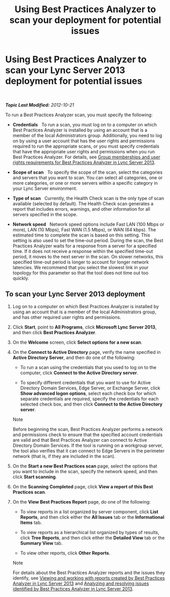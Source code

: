 ﻿---
title: 'Using Best Practices Analyzer to scan your deployment for potential issues'
TOCTitle: Using Best Practices Analyzer to scan your deployment for potential issues
ms:assetid: 09c84509-dc91-4e7b-882b-3c467b6b026d
ms:mtpsurl: https://technet.microsoft.com/en-us/library/Gg591343(v=OCS.15)
ms:contentKeyID: 48183359
ms.date: 07/23/2014
mtps_version: v=OCS.15
---

<div data-xmlns="http://www.w3.org/1999/xhtml">

<div class="topic" data-xmlns="http://www.w3.org/1999/xhtml" data-msxsl="urn:schemas-microsoft-com:xslt" data-cs="http://msdn.microsoft.com/en-us/">

<div data-asp="http://msdn2.microsoft.com/asp">

# Using Best Practices Analyzer to scan your Lync Server 2013 deployment for potential issues

</div>

<div id="mainSection">

<div id="mainBody">

<span> </span>

_**Topic Last Modified:** 2012-10-21_

To run a Best Practices Analyzer scan, you must specify the following:

  - **Credentials**   To run a scan, you must log on to a computer on which Best Practices Analyzer is installed by using an account that is a member of the local Administrators group. Additionally, you need to log on by using a user account that has the user rights and permissions required to run the appropriate scans, or you must specify credentials that have the appropriate user rights and permissions when you run Best Practices Analyzer. For details, see [Group memberships and user rights requirements for Best Practices Analyzer in Lync Server 2013](lync-server-2013-group-memberships-and-user-rights-requirements-for-best-practices-analyzer.md).

  - **Scope of scan**   To specify the scope of the scan, select the categories and servers that you want to scan. You can select all categories, one or more categories, or one or more servers within a specific category in your Lync Server environment.

  - **Type of scan**   Currently, the Health Check scan is the only type of scan available (selected by default). The Health Check scan generates a report that includes errors, warnings, and other information for all servers specified in the scope.

  - **Network speed**   Network speed options include Fast LAN (100 Mbps or more), LAN (10 Mbps), Fast WAN (1.5 Mbps), or WAN (64 kbps). The estimated time to complete the scan is based on this setting. This setting is also used to set the time-out period. During the scan, the Best Practices Analyzer waits for a response from a server for a specified time. If it does not receive a response within the specified time-out period, it moves to the next server in the scan. On slower networks, this specified time-out period is longer to account for longer network latencies. We recommend that you select the slowest link in your topology for this parameter so that the tool does not time out too quickly.

<div>

## To scan your Lync Server 2013 deployment

1.  Log on to a computer on which Best Practices Analyzer is installed by using an account that is a member of the local Administrators group, and has other required user rights and permissions.

2.  Click **Start**, point to **All Programs**, click **Microsoft Lync Server 2013**, and then click **Best Practices Analyzer**.

3.  On the **Welcome** screen, click **Select options for a new scan**.

4.  On the **Connect to Active Directory** page, verify the name specified in **Active Directory Server**, and then do one of the following:
    
      - To run a scan using the credentials that you used to log on to the computer, click **Connect to the Active Directory server**.
    
      - To specify different credentials that you want to use for Active Directory Domain Services, Edge Server, or Exchange Server, click **Show advanced logon options**, select each check box for which separate credentials are required, specify the credentials for each selected check box, and then click **Connect to the Active Directory server**.
    
    <div class="alert">
    

    > [!NOTE]
    > Before beginning the scan, Best Practices Analyzer performs a network and permissions check to ensure that the specified account credentials are valid and that Best Practices Analyzer can connect to Active Directory Domain Services. If the tool is running on a workgroup server, the tool also verifies that it can connect to Edge Servers in the perimeter network (that is, if they are included in the scan).

    
    </div>

5.  On the **Start a new Best Practices scan** page, select the options that you want to include in the scan, specify the network speed, and then click **Start scanning**.

6.  On the **Scanning Completed** page, click **View a report of this Best Practices scan**.

7.  On the **View Best Practices Report** page, do one of the following:
    
      - To view reports in a list organized by server component, click **List Reports**, and then click either the **All Issues** tab or the **Informational Items** tab.
    
      - To view reports as a hierarchical list organized by types of results, click **Tree Reports**, and then click either the **Detailed View** tab or the **Summary View** tab.
    
      - To view other reports, click **Other Reports**.
    
    <div class="alert">
    

    > [!NOTE]
    > For details about the Best Practices Analyzer reports and the issues they identify, see <A href="lync-server-2013-viewing-and-working-with-reports-created-by-best-practices-analyzer.md">Viewing and working with reports created by Best Practices Analyzer in Lync Server 2013</A> and <A href="lync-server-2013-analyzing-and-resolving-issues-identified-by-best-practices-analyzer.md">Analyzing and resolving issues identified by Best Practices Analyzer in Lync Server 2013</A>.

    
    </div>

</div>

</div>

<span> </span>

</div>

</div>

</div>

